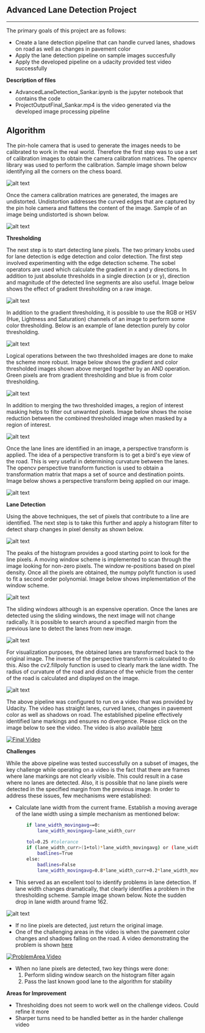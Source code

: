 ## Advanced Lane Detection Project
---

The primary goals of this project are as follows:
* Create a lane detection pipeline that can handle curved lanes, shadows on road as well as changes in pavement color
* Apply the lane detection pipeline on sample images succesfully
* Apply the developed pipeline on a udacity provided test video successfully

[//]: # (Image References)

[image1]: ./output_images/CameraCal.PNG "CameraCal"
[image2]: ./output_images/Distortion.PNG "Distortion"
[image3]: ./output_images/GradientThresholding.PNG "Gradient Threshold"
[image4]: ./output_images/ColorThresholding.PNG "Color Threshold"
[image5]: ./output_images/CombinedThresholding.PNG "Combined Threshold"
[image6]: ./output_images/MaskedCombinedThreshold.PNG "MaskedCombinedThreshold"
[image7]: ./output_images/Perspective.PNG "PerspectiveTransform"
[image8]: ./output_images/histogram.PNG "histogram"
[image9]: ./output_images/SlidingWindows.PNG "SlidingWindows"
[image10]: ./output_images/LaneDetectMargin.PNG "LaneDetectMargin"
[image11]: ./output_images/RadiusOfCurvature.PNG "RadiusOfCurvature"
[image12]: ./output_images/WidthCurrMA.PNG "WidthCurrMA"


**Description of files**

* AdvancedLaneDetection_Sankar.ipynb is the jupyter notebook that contains the code
* ProjectOutputFinal_Sankar.mp4 is the video generated via the developed image processing pipeline

**Algorithm**
---

The pin-hole camera that is used to generate the images needs to be calibrated to work in the real world. Therefore the first step was to use a set of calibration images to obtain the camera calibration matrices. The opencv library was used to perform the calibration. Sample image shown below identifying all the corners on the chess board.

![alt text][image1]

Once the camera calibration matrices are generated, the images are undistorted. Undistortion addresses the curved edges that are captured by the pin hole camera and flattens the content of the image. Sample of an image being undistorted is shown below.

![alt text][image2]

**Thresholding**

The next step is to start detecting lane pixels. The two primary knobs used for lane detection is edge detection and color detection. The first step involved experimenting with the edge detection scheme. The sobel operators are used which calculate the gradient in x and y directions. In addition to just absolute thresholds in a single direction (x or y), direction and magnitude of the detected line segments are also useful. Image below shows the effect of gradient thresholding on a raw image. 

![alt text][image3]

In addition to the gradient thresholding, it is possible to use the RGB or HSV (Hue, Lightness and Saturation) channels of an image to perform some color thresholding. Below is an example of lane detection purely by color thresholding. 

![alt text][image4]

Logical operations between the two thresholded images  are done to make the scheme more robust. Image below shows the gradient and color thresholded images shown above merged together by an AND operation. Green pixels are from gradient thresholding and blue is from color thresholding.

![alt text][image5]

In addition to merging the two thresholded images, a region of interest masking helps to filter out unwanted pixels. Image below shows the noise reduction between the combined thresholded image when masked by a region of interest.

![alt text][image6]

Once the lane lines are identified in an image, a perspective transform is applied. The idea of a perspective transform is to get a bird's eye view of the road. This is very useful in determining curvature between the lanes. The opencv perspective transform function is used to obtain a transformation matrix that maps a set of source and destination points. Image below shows a perspective transform being applied on our image. 

![alt text][image7]

**Lane Detection**

Using the above techniques, the set of pixels that contribute to a line are identified. The next step is to take this further and apply a histogram filter to detect sharp changes in pixel density as shown below. 

![alt text][image8]

The peaks of the histogram provides a good starting point to look for the line pixels. A moving window scheme is implemented to scan through the image looking for non-zero pixels. The window re-positions based on pixel density. Once all the pixels are obtained, the numpy polyfit function is used to fit a second order polynomial. Image below shows implementation of the window scheme. 

![alt text][image9]

The sliding windows although is an expensive operation. Once the lanes are detected using the sliding windows, the next image will not change radically. It is possible to search around a specified margin from the previous lane to detect the lanes from new image. 

![alt text][image10]

For visualization purposes, the obtained lanes are transformed back to the original image. The inverse of the perspective transform is calculated to do this. Also the cv2.fillpoly function is used to clearly mark the lane width. The radius of curvature of the road and distance of the vehicle from the center of the road is calculated and displayed on the image. 

![alt text][image11]

The above pipeline was configured to run on a video that was provided by Udacity. The video has straight lanes, curved lanes, changes in pavement color as well as shadows on road. The established pipeline effectively identified lane markings and ensures no divergence. Please click on the image below to see the video. The video is also available [here](https://youtu.be/d5KURcDlJ-s)

[![Final Video](https://img.youtube.com/vi/d5KURcDlJ-s/0.jpg)](https://youtu.be/d5KURcDlJ-s)

**Challenges**

While the above pipeline was tested successfully on a subset of images, the key challenge while operating on a video is the fact that there are frames where lane markings are not clearly visible. This could result in a case where no lanes are detected. Also, it is possible that no lane pixels were detected in the specified margin from the previous image. In order to address these issues, few mechanisms were established:

- Calculate lane width from the current frame. Establish a moving average of the lane width using a simple mechanism as mentioned below:
	
	```sh
        if lane_width_movingavg==0:
            lane_width_movingavg=lane_width_curr
                        
        tol=0.25 #tolerance
        if (lane_width_curr>(1+tol)*lane_width_movingavg) or (lane_width_curr<(1-tol)*lane_width_movingavg):
            badlines=True
        else:
            badlines=False
            lane_width_movingavg=0.8*lane_width_curr+0.2*lane_width_movingavg
	```
- This served as an excellent tool to identify problems in lane detection. If lane width changes dramatically, that clearly identifies a problem in the thresholding scheme. Sample image shown below. Note the sudden drop in lane width around frame 162. 
	
![alt text][image12]
	
	
- If no line pixels are detected, just return the original image.
- One of the challenging areas in the video is when the pavement color changes and shadows falling on the road. A video demonstrating the problem is shown [here](https://www.youtube.com/watch?v=daJ_YtJVrBg)

[![ProblemArea Video](https://img.youtube.com/vi/d5KURcDlJ-s/0.jpg)](https://www.youtube.com/watch?v=daJ_YtJVrBg)

- When no lane pixels are detected, two key things were done:
	1) Perform sliding window search on the histogram filter again
	2) Pass the last known good lane to the algorithm for stability
	

**Areas for Improvement**

- Thresholding does not seem to work well on the challenge videos. Could refine it more
- Sharper turns need to be handled better as in the harder challenge video



